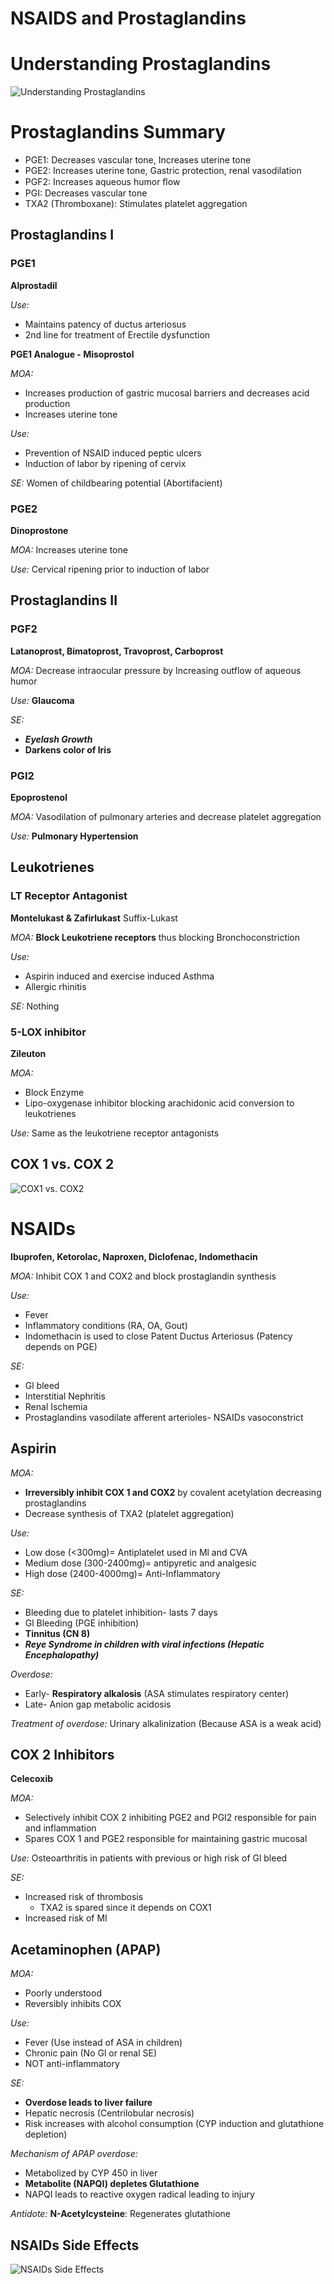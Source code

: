 # NSAIDS and Prostaglandins
<!-- toc -->
# Understanding Prostaglandins
![Understanding Prostaglandins](https://slideplayer.com/13944134/85/images/slide_29.jpg)

# Prostaglandins Summary
* PGE1: Decreases vascular tone, Increases uterine tone
* PGE2: Increases uterine tone, Gastric protection, renal vasodilation
* PGF2: Increases aqueous humor ﬂow
* PGI: Decreases vascular tone
* TXA2 (Thromboxane): Stimulates platelet aggregation

## Prostaglandins I
### PGE1
**Alprostadil**

*Use:*
* Maintains patency of ductus arteriosus
* 2nd line for treatment of Erectile dysfunction

**PGE1 Analogue - Misoprostol**

*MOA:*
* Increases production of gastric mucosal barriers and decreases acid production
* Increases uterine tone

*Use:*
* Prevention of NSAID induced peptic ulcers
* Induction of labor by ripening of cervix

*SE:* Women of childbearing potential (Abortifacient)

### PGE2
**Dinoprostone**

*MOA:* Increases uterine tone

*Use:* Cervical ripening prior to induction of labor

## Prostaglandins II
### PGF2
**Latanoprost, Bimatoprost, Travoprost, Carboprost**

*MOA:* Decrease intraocular pressure by Increasing outflow of aqueous humor

*Use:* **Glaucoma**

*SE:*
* ***Eyelash Growth***
* **Darkens color of Iris**

### PGI2
**Epoprostenol**

*MOA:* Vasodilation of pulmonary arteries and decrease platelet aggregation

*Use:* **Pulmonary Hypertension**

## Leukotrienes
### LT Receptor Antagonist
**Montelukast & Zafirlukast** Suffix-Lukast

*MOA:* **Block Leukotriene receptors** thus blocking Bronchoconstriction

*Use:*
* Aspirin induced and exercise induced Asthma
* Allergic rhinitis

*SE:* Nothing

### 5-LOX inhibitor
**Zileuton**

*MOA:*
* Block Enzyme
* Lipo-oxygenase inhibitor blocking arachidonic acid conversion to leukotrienes

*Use:* Same as the leukotriene receptor antagonists

## COX 1 vs. COX 2
![COX1 vs. COX2](https://europepmc.org/articles/PMC6309701/bin/nihms-1514980-f0001.jpg)

# NSAIDs
**Ibuprofen, Ketorolac, Naproxen, Diclofenac, Indomethacin**

*MOA:* Inhibit COX 1 and COX2 and block prostaglandin synthesis

*Use:*
* Fever
* Inflammatory conditions (RA, OA, Gout)
* Indomethacin is used to close Patent Ductus Arteriosus (Patency depends on PGE)

*SE:*
* Gl bleed
* Interstitial Nephritis
* Renal Ischemia
* Prostaglandins vasodilate afferent arterioles- NSAIDs vasoconstrict

## Aspirin
*MOA:*
* **Irreversibly inhibit COX 1 and COX2** by covalent acetylation decreasing prostaglandins
* Decrease synthesis of TXA2 (platelet aggregation)

*Use:*
* Low dose (<300mg)= Antiplatelet used in Ml and CVA
* Medium dose (300-2400mg)= antipyretic and analgesic
* High dose (2400-4000mg)= Anti-Inflammatory

*SE:*

* Bleeding due to platelet inhibition- lasts 7 days
* Gl Bleeding (PGE inhibition)
* **Tinnitus (CN 8)**
* ***Reye Syndrome in children with viral infections (Hepatic Encephalopathy)***

*Overdose:*
* Early- **Respiratory alkalosis** (ASA stimulates respiratory center)
* Late- Anion gap metabolic acidosis

*Treatment of overdose:* Urinary alkalinization (Because ASA is a weak acid)

## COX 2 Inhibitors
**Celecoxib**

*MOA:*
* Selectively inhibit COX 2 inhibiting PGE2 and PGI2 responsible for pain and inflammation
* Spares COX 1 and PGE2 responsible for maintaining gastric mucosal

*Use:* Osteoarthritis in patients with previous or high risk of Gl bleed

*SE:*
* Increased risk of thrombosis
  * TXA2 is spared since it depends on COX1
* Increased risk of MI

## Acetaminophen (APAP)
*MOA:*
* Poorly understood
* Reversibly inhibits COX

*Use:*
* Fever (Use instead of ASA in children)
* Chronic pain (No Gl or renal SE)
* NOT anti-inflammatory

*SE:*
* **Overdose leads to liver failure**
* Hepatic necrosis (Centrilobular necrosis)
* Risk increases with alcohol consumption (CYP induction and glutathione depletion)

*Mechanism of APAP overdose:*
* Metabolized by CYP 450 in liver
* **Metabolite (NAPQI) depletes Glutathione**
* NAPQI leads to reactive oxygen radical leading to injury

*Antidote:* **N-Acetylcysteine**: Regenerates glutathione

## NSAIDs Side Effects
![NSAIDs Side Effects](https://tmedweb.tulane.edu/pharmwiki/lib/exe/fetch.php/nsaid_harm.png)
